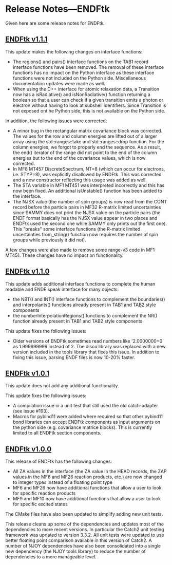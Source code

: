 # Release Notes&mdash;ENDFtk
Given here are some release notes for ENDFtk.

## [ENDFtk v1.1.1](https://github.com/njoy/ENDFtk/pull/xxx)
This update makes the following changes on interface functions:
  - The regions() and pairs() interface functions on the TAB1 record interface functions have been removed. The removal of these interface functions has no impact on the Python interface as these interface functions were not included on the Python side. Miscellaneous documentation updates were made as well.
  - When using the C++ interface for atomic relaxation data, a Transition now has a isRadiative() and isNonRadiative() function returning a boolean so that a user can check if a given transition emits a photon or electron without having to look at subshell identifiers. Since Transition is not exposed ont he Python side, this is not available on the Python side.

In addition, the following issues were corrected:
  - A minor bug in the rectangular matrix covariance block was corrected. The values for the row and column energies are lifted out of a larger array using the std::ranges::take and std::ranges::drop function. For the column energies, we forgot to properly end the sequence. As a result, the end() iterator of the range did not point to the end of the column energies but to the end of the covariance values, which is now corrected.
  - In MF8 MT457 DiscreteSpectrum, NT=8 (which can occur for electrons, i.e. STYP=8), was explicitly disallowed by ENDFtk. This was corrected and a new constructor reflecting this usage was added as well.
  - The STA variable in MF1 MT451 was interpreted incorrectly and this has now been fixed. An additional isUnstable() function has been added to the interface.
  - The NJSX value (the number of spin groups) is now read from the CONT record before the particle pairs in MF32 R-matrix limited uncertainties since SAMMY does not print the NJSX value on the particle pairs (the ENDF format basically has the NJSX value appear in two places and ENDFtk used the second one while SAMMY only prints out the first one). This "breaks" some interface functions (the R-matrix limited uncertainties from_string() function now requires the number of spin groups while previously it did not).

A few changes were also made to remove some range-v3 code in MF1 MT451. These changes have no impact on functionality.

## [ENDFtk v1.1.0](https://github.com/njoy/ENDFtk/pull/198)
This update adds additional interface functions to complete the human readable and ENDF speak interface for many objects:
  - the NBT() and INT() interface functions to complement the boundaries() and interpolants() functions already present in TAB1 and TAB2 style components
  - the numberInterpolationRegions() functions to complement the NR() function already present in TAB1 and TAB2 style components.

This update fixes the following issues:
  - Older versions of ENDFtk sometimes read numbers like '2.0000000+0' as 1.999999999 instead of 2. The disco library was replaced with a new version included in the tools library that fixes this issue. In addition to fixing this issue, parsing ENDF files is now 10-20% faster.

## [ENDFtk v1.0.1](https://github.com/njoy/ENDFtk/pull/195)
This update does not add any additional functionality.

This update fixes the following issues:
  - A compilation issue in a unit test that still used the old catch-adapter (see issue #193).
  - Macros for pybind11 were added where required so that other pybind11 bond libraries can accept ENDFtk components as input arguments on the python side (e.g. covariance matrice blocks). This is currently limited to all ENDFtk section components.

## [ENDFtk v1.0.0](https://github.com/njoy/ENDFtk/pull/192)
This release of ENDFtk has the following changes:
  - All ZA values in the interface (the ZA value in the HEAD records, the ZAP values in the MF6 and MF26 reaction products, etc.) are now changed to integer types instead of a floating point type
  - MF6 and MF26 now have additional functions that allow a user to look for specific reaction products
  - MF9 and MF10 now have additional functions that allow a user to look for specific excited states

The CMake files have also been updated to simplify adding new unit tests.

This release cleans up some of the dependencies and updates most of the dependencies to more recent versions. In particular the Catch2 unit testing framework was updated to version 3.3.2. All unit tests were updated to use better floating point comparison available in this version of Catch2. A number of NJOY dependencies have also been consolidated into a single new dependency (the NJOY tools library) to reduce the number of dependencies to a more manageable level.
